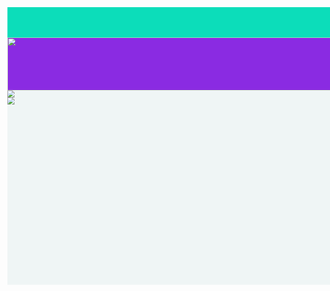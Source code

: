 <!DOCTYPE html>
<html lang="en">
<head>
    <meta charset="UTF-8">
    <meta http-equiv="X-UA-Compatible" content="IE=edge">
    <meta name="viewport" content="width=device-width, initial-scale=1.0">
    <title>Document</title>
</head>
<style>
    .base{background-color: rgb(239, 245, 245); height: 630px ; width:1300px ;}
    .barra1{background-color: rgb(12, 221, 186); height:69px ; width:1300px ;}
    .barra2{background-color: blueviolet; width:1300px; height: 120px;}
</style>
<body>
   <div class="base">
    <div class="barra1"></div>
    <div class="barra2"><img src="https://img.freepik.com/fotos-premium/toalhas-dobradas-e-sabao-em-po_254005-4.jpg?w=360" width="1300px"; height="120px"></div>
    <div class="imagem1"><img src="https://img.freepik.com/fotos-premium/toalhas-dobradas-e-sabao-em-po_254005-4.jpg?w=360"></div>
    <div class="imagem2"><img src="https://encrypted-tbn0.gstatic.com/images?q=tbn:ANd9GcRkfAo2n6wAAoLE-erMYCrTjSy1v_iypw-yxC_pFkJssnsbtE7EANQGCsDCfQrmqbozAdQ&usqp=CAU"></div>
   </div>
   
</body>
</html>
